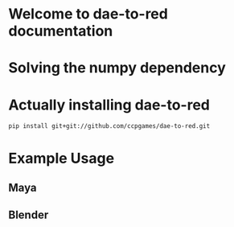 Welcome to dae-to-red documentation
===================================

# Solving the numpy dependency

# Actually installing dae-to-red
`pip install git+git://github.com/ccpgames/dae-to-red.git`

# Example Usage


## Maya

## Blender